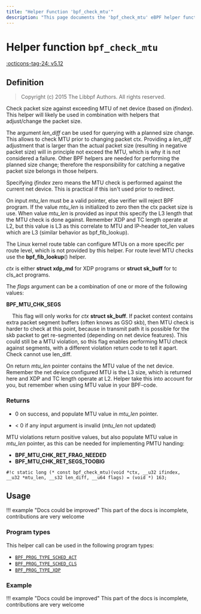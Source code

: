 ```yaml
---
title: "Helper Function 'bpf_check_mtu'"
description: "This page documents the 'bpf_check_mtu' eBPF helper function, including its definition, usage, program types that can use it, and examples."
---
```

# Helper function `bpf_check_mtu`

<!-- [FEATURE_TAG](bpf_check_mtu) -->
[:octicons-tag-24: v5.12](https://github.com/torvalds/linux/commit/34b2021cc61642d61c3cf943d9e71925b827941b)
<!-- [/FEATURE_TAG] -->

## Definition

> Copyright (c) 2015 The Libbpf Authors. All rights reserved.


<!-- [HELPER_FUNC_DEF] -->
Check packet size against exceeding MTU of net device (based on _ifindex_).  This helper will likely be used in combination with helpers that adjust/change the packet size.

The argument _len_diff_ can be used for querying with a planned size change. This allows to check MTU prior to changing packet ctx. Providing a _len_diff_ adjustment that is larger than the actual packet size (resulting in negative packet size) will in principle not exceed the MTU, which is why it is not considered a failure.  Other BPF helpers are needed for performing the planned size change; therefore the responsibility for catching a negative packet size belongs in those helpers.

Specifying _ifindex_ zero means the MTU check is performed against the current net device.  This is practical if this isn't used prior to redirect.

On input _mtu_len_ must be a valid pointer, else verifier will reject BPF program.  If the value _mtu_len_ is initialized to zero then the ctx packet size is use.  When value _mtu_len_ is provided as input this specify the L3 length that the MTU check is done against. Remember XDP and TC length operate at L2, but this value is L3 as this correlate to MTU and IP-header tot_len values which are L3 (similar behavior as bpf_fib_lookup).

The Linux kernel route table can configure MTUs on a more specific per route level, which is not provided by this helper. For route level MTU checks use the **bpf_fib_lookup**() helper.

_ctx_ is either **struct xdp_md** for XDP programs or **struct sk_buff** for tc cls_act programs.

The _flags_ argument can be a combination of one or more of the following values:

**BPF_MTU_CHK_SEGS**

&nbsp;&nbsp;&nbsp;&nbsp;This flag will only works for _ctx_ **struct sk_buff**. If packet context contains extra packet segment buffers (often knows as GSO skb), then MTU check is harder to check at this point, because in transmit path it is possible for the skb packet to get re-segmented (depending on net device features).  This could still be a MTU violation, so this flag enables performing MTU check against segments, with a different violation return code to tell it apart. Check cannot use len_diff.

On return _mtu_len_ pointer contains the MTU value of the net device.  Remember the net device configured MTU is the L3 size, which is returned here and XDP and TC length operate at L2. Helper take this into account for you, but remember when using MTU value in your BPF-code.



### Returns

* 0 on success, and populate MTU value in _mtu_len_ pointer.


* < 0 if any input argument is invalid (_mtu_len_ not updated)


MTU violations return positive values, but also populate MTU value in _mtu_len_ pointer, as this can be needed for implementing PMTU handing:

* **BPF_MTU_CHK_RET_FRAG_NEEDED**
* **BPF_MTU_CHK_RET_SEGS_TOOBIG**


`#!c static long (* const bpf_check_mtu)(void *ctx, __u32 ifindex, __u32 *mtu_len, __s32 len_diff, __u64 flags) = (void *) 163;`
<!-- [/HELPER_FUNC_DEF] -->

## Usage

!!! example "Docs could be improved"
    This part of the docs is incomplete, contributions are very welcome

### Program types

This helper call can be used in the following program types:

<!-- DO NOT EDIT MANUALLY -->
<!-- [HELPER_FUNC_PROG_REF] -->
 * [`BPF_PROG_TYPE_SCHED_ACT`](../program-type/BPF_PROG_TYPE_SCHED_ACT.md)
 * [`BPF_PROG_TYPE_SCHED_CLS`](../program-type/BPF_PROG_TYPE_SCHED_CLS.md)
 * [`BPF_PROG_TYPE_XDP`](../program-type/BPF_PROG_TYPE_XDP.md)
<!-- [/HELPER_FUNC_PROG_REF] -->

### Example

!!! example "Docs could be improved"
    This part of the docs is incomplete, contributions are very welcome
